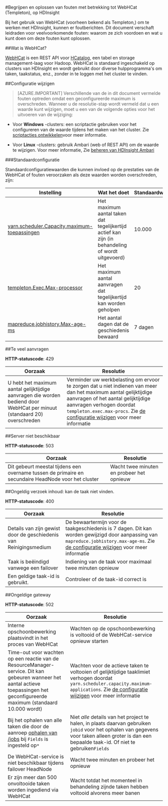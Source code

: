 <properties
 pageTitle="Begrijpen en oplossen van fouten op HDInsight WebHCat"
 description="Informatie over hoe te over veelvoorkomende fouten geretourneerd door WebHCat in HDInsight en hoe deze op te lossen."
 services="hdinsight"
 documentationCenter=""
 authors="Blackmist"
 manager="jhubbard"
 editor="cgronlun"
 tags="azure-portal"/>

<tags
 ms.service="hdinsight"
 ms.devlang="na"
 ms.topic="article"
 ms.tgt_pltfrm="na"
 ms.workload="big-data"
 ms.date="09/27/2016"
 ms.author="larryfr"/>

#<a name="understand-and-resolve-errors-received-from-webhcat-templeton-on-hdinsight"></a>Begrijpen en oplossen van fouten met betrekking tot WebHCat (Templeton), op HDInsight

Bij het gebruik van WebHCat (voorheen bekend als Templeton,) om te werken met HDInsight, kunnen er foutberichten. Dit document verschaft leidraden voor veelvoorkomende fouten: waarom ze zich voordoen en wat u kunt doen om deze fouten kunt oplossen.

##<a name="what-is-webhcat"></a>Wat is WebHCat?

[WebHCat](https://cwiki.apache.org/confluence/display/Hive/WebHCat) is een REST API voor [HCatalog](https://cwiki.apache.org/confluence/display/Hive/HCatalog), een tabel en storage management-laag voor Hadoop. WebHCat is standaard ingeschakeld op clusters van HDInsight en wordt gebruikt door diverse hulpprogramma's om taken, taakstatus, enz., zonder in te loggen met het cluster te vinden.

##<a name="modifying-configuration"></a>Configuratie wijzigen

> [AZURE.IMPORTANT] Verschillende van de in dit document vermelde fouten optreden omdat een geconfigureerde maximum is overschreden. Wanneer u de resolutie-stap wordt vermeld dat u een waarde kunt wijzigen, moet u een van de volgende opties voor het uitvoeren van de wijziging:

* Voor **Windows** -clusters: een scriptactie gebruiken voor het configureren van de waarde tijdens het maken van het cluster. Zie [scriptacties ontwikkelen](hdinsight-hadoop-script-actions.md)voor meer informatie.

* Voor **Linux** -clusters: gebruik Ambari (web of REST API) om de waarde te wijzigen. Voor meer informatie, Zie [beheren van HDInsight Ambari](hdinsight-hadoop-manage-ambari.md)

###<a name="default-configuration"></a>Standaardconfiguratie

Standaardconfiguratiewaarden die kunnen invloed op de prestaties van de WebHCat of fouten veroorzaken als deze waarden worden overschreden, zijn:

| Instelling | Wat het doet | Standaardwaarde |
| ------- | ------------ | ------------- |
| [yarn.scheduler.Capacity.maximum-toepassingen][maximum-applications] | Het maximum aantal taken dat tegelijkertijd actief kan zijn (in behandeling of wordt uitgevoerd) | 10.000 |
| [templeton.Exec.Max-processor][max-procs] | Het maximum aantal aanvragen dat tegelijkertijd kan worden geholpen | 20 |
| [mapreduce.jobhistory.Max-age-ms][max-age-ms] | Het aantal dagen dat de geschiedenis bewaard | 7 dagen |

##<a name="too-many-requests"></a>Te veel aanvragen

**HTTP-statuscode**: 429

| Oorzaak | Resolutie |
| ----- | ---------- |
| U hebt het maximum aantal gelijktijdige aanvragen die worden bediend door WebHCat per minuut (standaard 20) overschreden | Verminder uw werkbelasting om ervoor te zorgen dat u niet indienen van meer dan het maximum aantal gelijktijdige aanvragen of het aantal gelijktijdige aanvragen verhogen doordat `templeton.exec.max-procs`. Zie [de configuratie wijzigen](#modifying-configuration) voor meer informatie |

##<a name="server-unavailable"></a>Server niet beschikbaar

**HTTP-statuscode**: 503

| Oorzaak | Resolutie |
| ---------------- | ------------------- |
| Dit gebeurt meestal tijdens een overname tussen de primaire en secundaire HeadNode voor het cluster | Wacht twee minuten en probeer het opnieuw |

##<a name="bad-request-content-could-not-find-job"></a>Ongeldig verzoek inhoud: kan de taak niet vinden.

**HTTP-statuscode**: 400

| Oorzaak | Resolutie |
| ---------------- | ------------------- |
| Details van zijn gewist door de geschiedenis van Reinigingsmedium | De bewaartermijn voor de taakgeschiedenis is 7 dagen. Dit kan worden gewijzigd door aanpassing van `mapreduce.jobhistory.max-age-ms`. Zie [de configuratie wijzigen](#modifying-configuration) voor meer informatie |
| Taak is beëindigd vanwege een failover | Indiening van de taak voor maximaal twee minuten opnieuw |
| Een geldige taak-id is gebruikt. | Controleer of de taak-id correct is |

##<a name="bad-gateway"></a>Ongeldige gateway

**HTTP-statuscode**: 502

| Oorzaak | Resolutie |
| ---------------- | ------------------- |
| Interne opschoonbewerking plaatsvindt in het proces van WebHCat | Wachten op de opschoonbewerking is voltooid of de WebHCat-service opnieuw starten |
| Time-out voor wachten op een reactie van de ResourceManager-service. Dit kan gebeuren wanneer het aantal actieve toepassingen het geconfigureerde maximum (standaard 10.000 wordt) | Wachten voor de actieve taken te voltooien of gelijktijdige taaklimiet verhogen doordat `yarn.scheduler.capacity.maximum-applications`. Zie [de configuratie wijzigen](#modifying-configuration) voor meer informatie  |
| Bij het ophalen van alle taken die door de aanroep [ophalen van /jobs](https://cwiki.apache.org/confluence/display/Hive/WebHCat+Reference+Jobs) bij `Fields` is ingesteld op`*` | Niet *alle* details van het project te halen, in plaats daarvan gebruiken `jobid` voor het ophalen van gegevens voor taken alleen groter is dan een bepaalde taak-id. Of niet te gebruiken`Fields` |
| De WebHCat-service is niet beschikbaar tijdens failover HeadNode | Wacht twee minuten en probeer het opnieuw |
| Er zijn meer dan 500 onvoltooide taken worden ingediend via WebHCat | Wacht totdat het momenteel in behandeling zijnde taken hebben voltooid alvorens meer banen |

[maximum-applications]: http://docs.hortonworks.com/HDPDocuments/HDP2/HDP-2.1.3/bk_system-admin-guide/content/setting_application_limits.html
[max-procs]: https://hive.apache.org/javadocs/hcat-r0.5.0/configuration.html
[max-age-ms]: http://docs.hortonworks.com/HDPDocuments/HDP2/HDP-2.0.6.0/ds_Hadoop/hadoop-mapreduce-client/hadoop-mapreduce-client-core/mapred-default.xml
 
